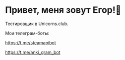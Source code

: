# Привет, меня зовут Егор!👋

Тестировщик в Unicorns.club.

Мои телеграм-боты:

https://t.me/steamapibot

https://t.me/anki_gram_bot



